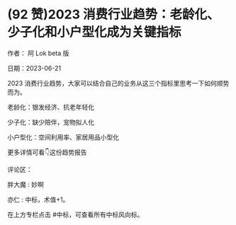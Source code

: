 
# (92 赞)2023 消费行业趋势：老龄化、少子化和小户型化成为关键指标

作者：  阿 Lok beta 版

日期：2023-06-21

2023 消费行业趋势，大家可以结合自己的业务从这三个指标里思考一下如何顺势而为。

老龄化：银发经济、抗老年轻化

少子化：缺少陪伴，宠物拟人化

小户型化：空间利用率、家居用品小型化

更多详情可看👇这份趋势报告

评论区：

胖大魔 : 妙啊

亦仁 : 中标，术值+1。

在上方专栏点击 #中标，可查看所有中标风向标。

 

 
